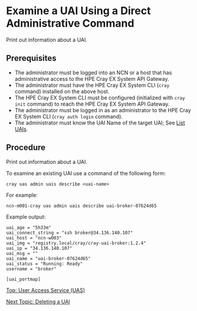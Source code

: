 # Examine a UAI Using a Direct Administrative Command

Print out information about a UAI.

## Prerequisites

* The administrator must be logged into an NCN or a host that has administrative access to the HPE Cray EX System API Gateway.
* The administrator must have the HPE Cray EX System CLI (`cray` command) installed on the above host.
* The HPE Cray EX System CLI must be configured (initialized with `cray init` command) to reach the HPE Cray EX System API Gateway.
* The administrator must be logged in as an administrator to the HPE Cray EX System CLI (`cray auth login` command).
* The administrator must know the UAI Name of the target UAI; See [List UAIs](List_UAIs.md).

## Procedure

Print out information about a UAI.

To examine an existing UAI use a command of the following form:

```console
cray uas admin uais describe <uai-name>
```

For example:

```console
ncn-m001-cray uas admin uais describe uai-broker-07624d65
```

Example output:

```text
uai_age = "5h33m"
uai_connect_string = "ssh broker@34.136.140.107"
uai_host = "ncn-w003"
uai_img = "registry.local/cray/cray-uai-broker:1.2.4"
uai_ip = "34.136.140.107"
uai_msg = ""
uai_name = "uai-broker-07624d65"
uai_status = "Running: Ready"
username = "broker"

[uai_portmap]
```

[Top: User Access Service (UAS)](README.md)

[Next Topic: Deleting a UAI](Delete_a_UAI.md)
